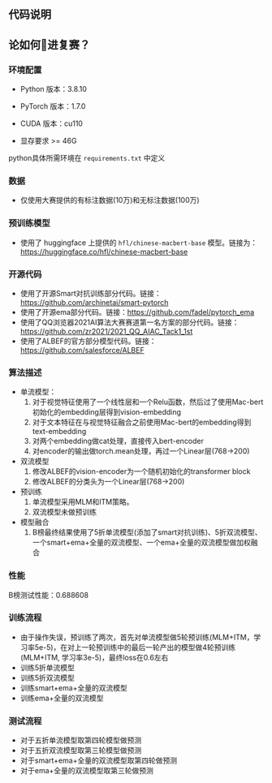 ## 代码说明

## 论如何🐶进复赛？

### 环境配置

- Python 版本：3.8.10

- PyTorch 版本：1.7.0

- CUDA 版本：cu110
- 显存要求 >= 46G

python具体所需环境在 `requirements.txt` 中定义

### 数据

- 仅使用大赛提供的有标注数据(10万)和无标注数据(100万)

### 预训练模型

- 使用了 huggingface 上提供的 `hfl/chinese-macbert-base` 模型。链接为： https://huggingface.co/hfl/chinese-macbert-base

### 开源代码

- 使用了开源Smart对抗训练部分代码。链接：https://github.com/archinetai/smart-pytorch
- 使用了开源ema部分代码。链接：https://github.com/fadel/pytorch_ema
- 使用了QQ浏览器2021AI算法大赛赛道第一名方案的部分代码。链接：https://github.com/zr2021/2021_QQ_AIAC_Tack1_1st
- 使用了ALBEF的官方部分模型代码。链接：https://github.com/salesforce/ALBEF

### 算法描述

- 单流模型：
  1. 对于视觉特征使用了一个线性层和一个Relu函数，然后过了使用Mac-bert初始化的embedding层得到vision-embedding
  2. 对于文本特征在与视觉特征融合之前使用Mac-bert的embedding得到text-embedding
  3. 对两个embedding做cat处理，直接传入bert-encoder
  4. 对encoder的输出做torch.mean处理，再过一个Linear层(768->200)
- 双流模型
  1. 修改ALBEF的vision-encoder为一个随机初始化的transformer block
  2. 修改ALBEF的分类头为一个Linear层(768->200)
- 预训练
  1. 单流模型采用MLM和ITM策略。
  2. 双流模型未做预训练
- 模型融合
  1. B榜最终结果使用了5折单流模型(添加了smart对抗训练)、5折双流模型、一个smart+ema+全量的双流模型、一个ema+全量的双流模型做加权融合

### 性能

B榜测试性能：0.688608

### 训练流程

- 由于操作失误，预训练了两次，首先对单流模型做5轮预训练(MLM+ITM，学习率5e-5)，在对上一轮预训练中的最后一轮产出的模型做4轮预训练(MLM+ITM, 学习率3e-5)，最终loss在0.6左右
- 训练5折单流模型
- 训练5折双流模型
- 训练smart+ema+全量的双流模型
- 训练ema+全量的双流模型

### 测试流程

- 对于五折单流模型取第四轮模型做预测
- 对于五折双流模型取第三轮模型做预测
- 对于smart+ema+全量的双流模型取第四轮做预测
- 对于ema+全量的双流模型取第三轮做预测
